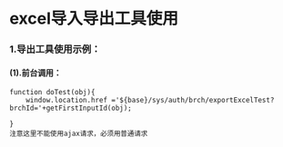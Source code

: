 # excel导入导出工具使用

### 1.导出工具使用示例：
#### (1).前台调用：

    
    function doTest(obj){
    	window.location.href ='${base}/sys/auth/brch/exportExcelTest?brchId='+getFirstInputId(obj);
    	
    }
    注意这里不能使用ajax请求，必须用普通请求

    